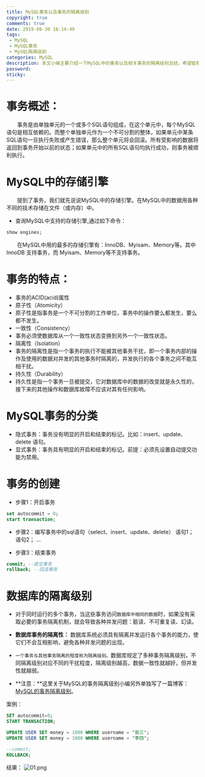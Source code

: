 ```yaml
---
title: MySQL事务以及事务的隔离级别
copyright: true
comments: true
date: 2019-08-30 16:14:49
tags:
 - MySQL
 - MySQL事务
 - MySQL隔离级别
categories: MySQL
description: 本文小编主要介绍一下MySQL中的事务以及相关事务的隔离级别总结，希望能帮到大家。
password:
sticky:
---
```

# 事务概述：
&emsp;&emsp;事务是由单独单元的一个或多个SQL语句组成，在这个单元中，每个MySQL语句是相互依赖的。而整个单独单元作为一个不可分割的整体，如果单元中某条SQL语句一旦执行失败或产生错误，那么整个单元将会回滚。所有受影响的数据将返回到事务开始以前的状态；如果单元中的所有SQL语句均执行成功，则事务被顺利执行。

# MySQL中的存储引擎
&emsp;&emsp;提到了事务，我们就先说说MySQL中的存储引擎。在MySQL中的数据用各种不同的技术存储在文件（或内存）中。

 - 查询MySQL中支持的存储引擎,通过如下命令：
 ```sql
 show engines;
 ```
&emsp;&emsp;在MySQL中用的最多的存储引擎有：InnoDB、Myisam、Memory等。其中 InnoDB 支持事务，而 Myisam、Memory等不支持事务。

# 事务的特点：
 - 事务的ACID(acid)属性
  - 原子性（Atomicity）
   - 原子性是指事务是一个不可分割的工作单位，事务中的操作要么都发生，要么都不发生。
  - 一致性（Consistency）
   - 事务必须使数据库从一个一致性状态变换到另外一个一致性状态。
  - 隔离性（Isolation）
   - 事务的隔离性是指一个事务的执行不能被其他事务干扰，即一个事务内部的操作及使用的数据对并发的其他事务时隔离的，并发执行的各个事务之间不能互相干扰。
  - 持久性（Durability）
   - 持久性是指一个事务一旦被提交，它对数据库中的数据的改变就是永久性的，接下来的其他操作和数据库故障不应该对其有任何影响。

# MySQL事务的分类

 - 隐式事务：事务没有明显的开启和结束的标记。比如：insert、update、delete 语句。
 - 显式事务：事务具有明显的开启和结束的标记。前提：必须先设置自动提交功能为禁用。

# 事务的创建

 - 步骤1：开启事务
 ```sql
 set autocommit = 0;
 start transaction;
 ```
 - 步骤2：编写事务中的sql语句（select、insert、update、delete）
 语句1；
 语句2；
 ...

 - 步骤3：结束事务
 ```sql
 commit; --提交事务
 rollback; --回滚事务
 ```
# 数据库的隔离级别

 - 对于同时运行的多个事务，当这些事务访问`数据库中相同的数据`时，如果没有采取必要的事务隔离机制，就会导致各种并发问题：脏读、不可重复读、幻读。

 - **数据库事务的隔离性：** 数据库系统必须具有隔离并发运行各个事务的能力，使它们不会互相影响，避免各种并发问题的出现。
 - `一个事务与其他事务隔离的程度称为隔离级别。`数据库规定了多种事务隔离级别，不同隔离级别对应不同的干扰程度，隔离级别越高，数据一致性就越好，但并发性就越弱。

 - **注意：**这里关于MySQL的事务隔离级别小编另外单独写了一篇博客：[MySQL的事务隔离级别]()。

 案例：
 ```sql
 SET autocommit=0;
 START TRANSACTION;

 UPDATE USER SET money = 1000 WHERE username = "张三";
 UPDATE USER SET money = 1000 WHERE username = "李四";

 --commit;
 ROLLBACK;
 ```
 结果：
 ![01.png](01.png)




